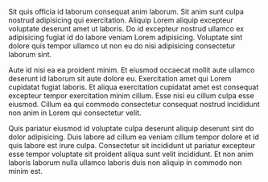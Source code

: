Sit quis officia id laborum consequat anim laborum. Sit anim sunt culpa nostrud adipisicing qui exercitation. Aliquip Lorem aliquip excepteur voluptate deserunt amet ut laboris. Do id excepteur nostrud ullamco ex adipisicing fugiat id do labore veniam Lorem adipisicing. Voluptate sint dolore quis tempor ullamco ut non eu do nisi adipisicing consectetur laborum sint.

Aute id nisi ea ea proident minim. Et eiusmod occaecat mollit aute ullamco deserunt id laborum sit aute dolore eu. Exercitation amet qui Lorem cupidatat fugiat laboris. Et aliqua exercitation cupidatat amet est consequat excepteur tempor exercitation minim cillum. Esse nisi eu cillum culpa esse eiusmod. Cillum ea qui commodo consectetur consequat nostrud incididunt non anim in Lorem qui consectetur velit.

Quis pariatur eiusmod id voluptate culpa deserunt aliquip deserunt sint do dolor adipisicing. Duis labore ad cillum ea veniam cillum tempor dolore et id quis labore est irure culpa. Consectetur sit incididunt ut pariatur excepteur esse tempor voluptate sit proident aliqua sunt velit incididunt. Et non anim laboris laborum nulla ullamco laboris duis non aliquip in commodo non minim est.
